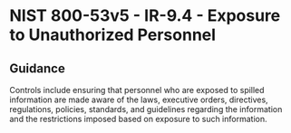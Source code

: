 # NIST 800-53v5 - IR-9.4 - Exposure to Unauthorized Personnel
## Guidance
Controls include ensuring that personnel who are exposed to spilled information are made aware of the laws, executive orders, directives, regulations, policies, standards, and guidelines regarding the information and the restrictions imposed based on exposure to such information.